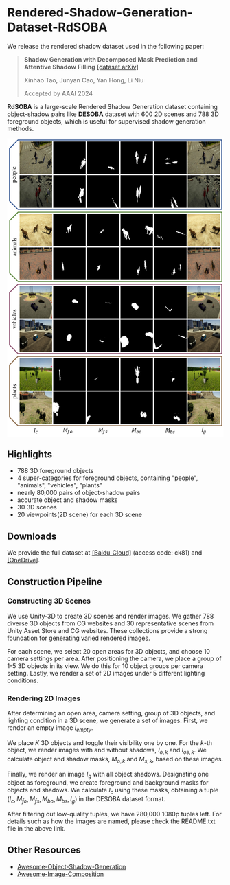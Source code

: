 

# Rendered-Shadow-Generation-Dataset-RdSOBA

We release the rendered shadow dataset used in the following paper:
> **Shadow Generation with Decomposed Mask Prediction and Attentive Shadow Filling**  [[dataset arXiv]](https://arxiv.org/pdf/2306.17358.pdf)<br>
>
> Xinhao Tao, Junyan Cao, Yan Hong, Li Niu
>
> Accepted by AAAI 2024

**RdSOBA** is a large-scale Rendered Shadow Generation dataset containing object-shadow pairs like [**DESOBA**](https://github.com/bcmi/Object-Shadow-Generation-Dataset-DESOBA) dataset with 600 2D scenes and 788 3D foreground objects, which is useful for supervised shadow generation methods.

<img src='examples/dataset.png' align="center" width=800>


## Highlights

- 788 3D foreground objects
- 4 super-categories for foreground objects, containing "people", "animals", "vehicles", "plants"
- nearly 80,000 pairs of object-shadow pairs
- accurate object and shadow masks
- 30 3D scenes
- 20 viewpoints(2D scene) for each 3D scene

## Downloads
We provide the full dataset at [[Baidu_Cloud]](https://pan.baidu.com/s/1ZGQJLUGGDoA88MhV2T5sag) (access code: ck81) and [[OneDrive]](https://1drv.ms/f/s!AoAsEmY10BjHggCPx9_cUX22NMGe?e=6Gj7E9).

## Construction Pipeline

### Constructing 3D Scenes
We use Unity-3D to create 3D scenes and render images. We gather 788 diverse 3D objects from CG websites and 30 representative scenes from Unity Asset Store and CG websites. These collections provide a strong foundation for generating varied rendered images.

For each scene, we select 20 open areas for 3D objects, and choose 10 camera settings per area. After positioning the camera, we place a group of 1-5 3D objects in its view. We do this for 10 object groups per camera setting. Lastly, we render a set of 2D images under 5 different lighting conditions.

### Rendering 2D Images
After determining an open area, camera setting, group of 3D objects, and lighting condition in a 3D scene, we generate a set of images. First, we render an empty image $I_{empty}$.

We place $K$ 3D objects and toggle their visibility one by one. For the $k$-th object, we render images with and without shadows, $I_{o,k}$ and $I_{os,k}$. We calculate object and shadow masks, $M_{o,k}$ and $M_{s,k}$, based on these images.

Finally, we render an image $I_g$ with all object shadows. Designating one object as foreground, we create foreground and background masks for objects and shadows. We calculate $I_c$ using these masks, obtaining a tuple $(I_c,M_{fo},M_{fs},M_{bo},M_{bs},I_g)$ in the DESOBA dataset format.

After filtering out low-quality tuples, we have 280,000 1080p tuples left. For details such as how the images are named, please check the README.txt file in the above link.

## Other Resources

+ [Awesome-Object-Shadow-Generation](https://github.com/bcmi/Awesome-Object-Shadow-Generation)
+ [Awesome-Image-Composition](https://github.com/bcmi/Awesome-Image-Composition)
